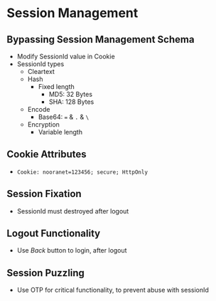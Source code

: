 # Session Management

## Bypassing Session Management Schema
- Modify SessionId value in Cookie
- SessionId types
  - Cleartext
  - Hash
    - Fixed length 
      - MD5: 32 Bytes
      - SHA: 128 Bytes
  - Encode
    - Base64: ```=``` & ```.``` & ```\```
  - Encryption 
    - Variable length 

## Cookie Attributes
- ```Cookie: nooranet=123456; secure; HttpOnly```

## Session Fixation
- SessionId must destroyed after logout

## Logout Functionality
- Use *Back* button to login, after logout

## Session Puzzling
- Use OTP for critical functionality, to prevent abuse with sessionId
